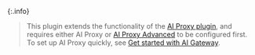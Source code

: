{:.info}
> This plugin extends the functionality of the [AI Proxy plugin](/plugins/ai-proxy/), and requires either AI Proxy or [AI Proxy Advanced](/plugins/ai-proxy-advanced/) to be configured first. To set up AI Proxy quickly, see [Get started with AI Gateway](/how-to/get-started-with-ai-gateway/).